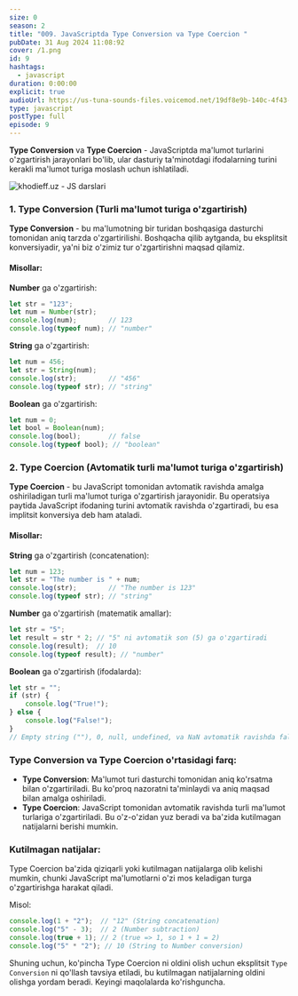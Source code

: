 ```yaml
---
size: 0
season: 2
title: "009. JavaScriptda Type Conversion va Type Coercion "
pubDate: 31 Aug 2024 11:08:92
cover: /1.png
id: 9
hashtags:
  - javascript
duration: 0:00:00
explicit: true
audioUrl: https://us-tuna-sounds-files.voicemod.net/19df8e9b-140c-4f43-8c0e-09c162821765-1658350707858.mp3
type: javascript
postType: full
episode: 9
---
```

**Type Conversion** va **Type Coercion** - JavaScriptda ma'lumot turlarini o'zgartirish jarayonlari bo'lib, ular dasturiy ta'minotdagi ifodalarning turini kerakli ma'lumot turiga moslash uchun ishlatiladi.

![khodieff.uz - JS darslari](https://pbs.twimg.com/media/EiuhiPVU8AAwjhF?format=jpg&name=4096x4096 "khodieff.uz - JS darslari")



### 1. **Type Conversion (Turli ma'lumot turiga o'zgartirish)**

**Type Conversion** - bu ma'lumotning bir turidan boshqasiga dasturchi tomonidan aniq tarzda o'zgartirilishi. Boshqacha qilib aytganda, bu eksplitsit konversiyadir, ya'ni biz o'zimiz tur o'zgartirishni maqsad qilamiz.

#### Misollar:

**Number** ga o'zgartirish:

```javascript
let str = "123";
let num = Number(str);
console.log(num);        // 123
console.log(typeof num); // "number"
```

**String** ga o'zgartirish:

```javascript
let num = 456;
let str = String(num);
console.log(str);        // "456"
console.log(typeof str); // "string"
```

**Boolean** ga o'zgartirish:

```javascript
let num = 0;
let bool = Boolean(num);
console.log(bool);       // false
console.log(typeof bool); // "boolean"
```

### 2. **Type Coercion (Avtomatik turli ma'lumot turiga o'zgartirish)**

**Type Coercion** - bu JavaScript tomonidan avtomatik ravishda amalga oshiriladigan turli ma'lumot turiga o'zgartirish jarayonidir. Bu operatsiya paytida JavaScript ifodaning turini avtomatik ravishda o'zgartiradi, bu esa implitsit konversiya deb ham ataladi.

#### Misollar:

**String** ga o'zgartirish (concatenation):

```javascript
let num = 123;
let str = "The number is " + num;
console.log(str);        // "The number is 123"
console.log(typeof str); // "string"
```

**Number** ga o'zgartirish (matematik amallar):

```javascript
let str = "5";
let result = str * 2; // "5" ni avtomatik son (5) ga o'zgartiradi
console.log(result);  // 10
console.log(typeof result); // "number"
```

**Boolean** ga o'zgartirish (ifodalarda):

```javascript
let str = "";
if (str) {
    console.log("True!");
} else {
    console.log("False!");
}
// Empty string (""), 0, null, undefined, va NaN avtomatik ravishda false bo'ladi.
```

### **Type Conversion va Type Coercion o'rtasidagi farq:**

* **Type Conversion**: Ma'lumot turi dasturchi tomonidan aniq ko'rsatma bilan o'zgartiriladi. Bu ko'proq nazoratni ta'minlaydi va aniq maqsad bilan amalga oshiriladi.
* **Type Coercion**: JavaScript tomonidan avtomatik ravishda turli ma'lumot turlariga o'zgartiriladi. Bu o'z-o'zidan yuz beradi va ba'zida kutilmagan natijalarni berishi mumkin.

### **Kutilmagan natijalar:**

Type Coercion ba'zida qiziqarli yoki kutilmagan natijalarga olib kelishi mumkin, chunki JavaScript ma'lumotlarni o'zi mos keladigan turga o'zgartirishga harakat qiladi.

Misol:

```javascript
console.log(1 + "2");  // "12" (String concatenation)
console.log("5" - 3);  // 2 (Number subtraction)
console.log(true + 1); // 2 (true => 1, so 1 + 1 = 2)
console.log("5" * "2"); // 10 (String to Number conversion)
```

Shuning uchun, ko'pincha Type Coercion ni oldini olish uchun eksplitsit `Type Conversion` ni qo'llash tavsiya etiladi, bu kutilmagan natijalarning oldini olishga yordam beradi. Keyingi maqolalarda ko'rishguncha.